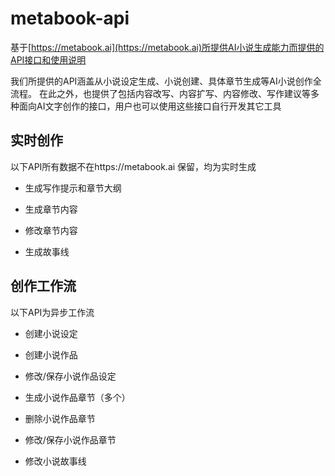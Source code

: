 # metabook-api
基于[https://metabook.ai](https://metabook.ai)所提供AI小说生成能力而提供的API接口和使用说明

我们所提供的API涵盖从小说设定生成、小说创建、具体章节生成等AI小说创作全流程。
在此之外，也提供了包括内容改写、内容扩写、内容修改、写作建议等多种面向AI文字创作的接口，用户也可以使用这些接口自行开发其它工具

## 实时创作
以下API所有数据不在https://metabook.ai 保留，均为实时生成
- 生成写作提示和章节大纲

- 生成章节内容

- 修改章节内容

- 生成故事线



## 创作工作流
以下API为异步工作流
- 创建小说设定

- 创建小说作品

- 修改/保存小说作品设定

- 生成小说作品章节（多个）

- 删除小说作品章节

- 修改/保存小说作品章节

- 修改小说故事线
